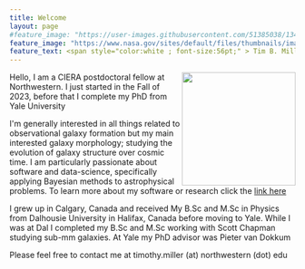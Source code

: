 ```yaml
---
title: Welcome
layout: page
#feature_image: "https://user-images.githubusercontent.com/51385038/134207530-9fb8d58f-128c-41b9-a5ad-ba15cbee6ad9.png"
feature_image: "https://www.nasa.gov/sites/default/files/thumbnails/image/main_image_deep_field_smacs0723-5mb.jpg"
feature_text: <span style="color:white ; font-size:56pt;" > Tim B. Miller </span>
---
```


<img src="https://user-images.githubusercontent.com/51385038/100281703-668b2080-2f38-11eb-9020-32b5bcfb96a8.JPG" width="200" align="right">
Hello, I am a CIERA postdoctoral fellow at Northwestern. I just started in the Fall of 2023, before that I complete my PhD from Yale University

I'm generally interested in all things related to observational galaxy formation but my main interested galaxy morphology; studying the evolution of galaxy structure over cosmic time. I am particularly passionate about software and data-science, specifically applying Bayesian methods to astrophysical problems. To learn more about my software or research click the [link here](/research)

I grew up in Calgary, Canada and received My B.Sc and M.Sc in Physics from Dalhousie University in Halifax, Canada before moving to Yale. While I was at Dal I completed my B.Sc and M.Sc working with Scott Chapman studying sub-mm galaxies. At Yale my PhD advisor was Pieter van Dokkum

Please feel free to contact me at timothy.miller (at) northwestern (dot) edu
